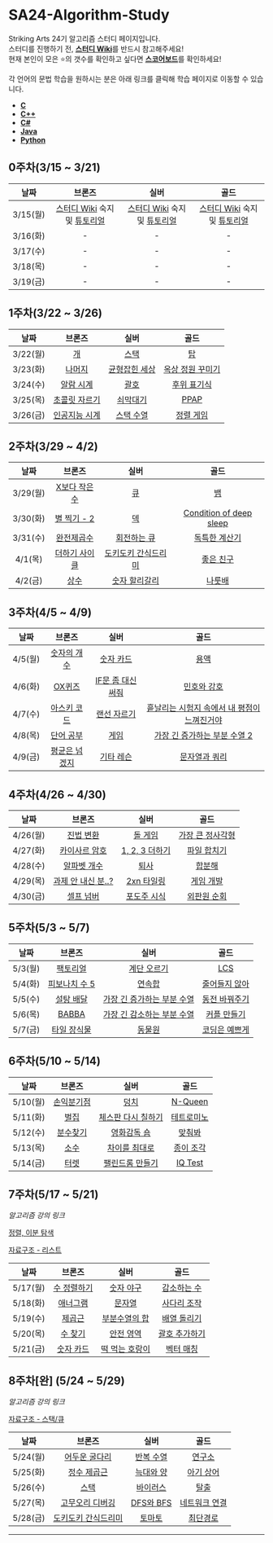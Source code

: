 # SA24-Algorithm-Study
Striking Arts 24기 알고리즘 스터디 페이지입니다.  
스터디를 진행하기 전, [**스터디 Wiki**](https://github.com/Hamsik2rang/SA24-Algorithm-Study/wiki)를 반드시 참고해주세요!  
현재 본인이 모은 :star:의 갯수를 확인하고 싶다면 [**스코어보드**](https://github.com/Hamsik2rang/SA24-Algorithm-Study/wiki/%EC%8A%A4%EC%BD%94%EC%96%B4%EB%B3%B4%EB%93%9C)를 확인하세요!

각 언어의 문법 학습을 원하시는 분은 아래 링크를 클릭해 학습 페이지로 이동할 수 있습니다.

*   [**C**](https://github.com/Hamsik2rang/SA24-Algorithm-Study/tree/main/Language_Study/C)
*   [**C++**](https://github.com/Hamsik2rang/SA24-Algorithm-Study/tree/main/Language_Study/C%2B%2B)
*   [**C#**](https://github.com/Hamsik2rang/SA24-Algorithm-Study/tree/main/Language_Study/C%23)
*   [**Java**](https://github.com/Hamsik2rang/SA24-Algorithm-Study/tree/main/Language_Study/JAVA)
*   [**Python**](https://github.com/Hamsik2rang/SA24-Algorithm-Study/tree/main/Language_Study/Python)



## 0주차(3/15 ~ 3/21)

|   날짜   |                            브론즈                            |                             실버                             |                             골드                             |
| :------: | :----------------------------------------------------------: | :----------------------------------------------------------: | :----------------------------------------------------------: |
| 3/15(월) | [스터디 Wiki](https://github.com/Hamsik2rang/SA24-Algorithm-Study/wiki) 숙지 및 [튜토리얼](https://github.com/Hamsik2rang/SA24-Algorithm-Study/wiki/%EB%AC%B8%EC%A0%9C-%ED%92%80%EC%9D%B4%EC%99%80-%EC%B1%84%EC%A0%90-%EB%B0%A9%EB%B2%95) | [스터디 Wiki](https://github.com/Hamsik2rang/SA24-Algorithm-Study/wiki) 숙지 및 [튜토리얼](https://github.com/Hamsik2rang/SA24-Algorithm-Study/wiki/%EB%AC%B8%EC%A0%9C-%ED%92%80%EC%9D%B4%EC%99%80-%EC%B1%84%EC%A0%90-%EB%B0%A9%EB%B2%95) | [스터디 Wiki](https://github.com/Hamsik2rang/SA24-Algorithm-Study/wiki) 숙지 및 [튜토리얼](https://github.com/Hamsik2rang/SA24-Algorithm-Study/wiki/%EB%AC%B8%EC%A0%9C-%ED%92%80%EC%9D%B4%EC%99%80-%EC%B1%84%EC%A0%90-%EB%B0%A9%EB%B2%95) |
| 3/16(화) |                              -                               |                              -                               |                              -                               |
| 3/17(수) |                              -                               |                              -                               |                              -                               |
| 3/18(목) |                              -                               |                              -                               |                              -                               |
| 3/19(금) |                              -                               |                              -                               |                              -                               |

## 1주차(3/22 ~ 3/26)

|   날짜   |                      브론즈                       |                       실버                        |                         골드                         |
| :------: | :-----------------------------------------------: | :-----------------------------------------------: | :--------------------------------------------------: |
| 3/22(월) |      [개](https://acmicpc.net/problem/10172)      |     [스택](https://acmicpc.net/problem/10828)     |        [탑](https://acmicpc.net/problem/2493)        |
| 3/23(화) |    [나머지](https://acmicpc.net/problem/10430)    | [균형잡힌 세상](https://acmicpc.net/problem/4949) | [옥상 정원 꾸미기](https://acmicpc.net/problem/6198) |
| 3/24(수) |   [알람 시계](https://acmicpc.net/problem/2884)   |     [괄호](https://acmicpc.net/problem/9012)      |   [후위 표기식](https://acmicpc.net/problem/1918)    |
| 3/25(목) | [초콜릿 자르기](https://acmicpc.net/problem/2163) |   [쇠막대기](https://acmicpc.net/problem/10799)   |      [PPAP](https://acmicpc.net/problem/16120)       |
| 3/26(금) | [인공지능 시계](https://acmicpc.net/problem/2530) |   [스택 수열](https://acmicpc.net/problem/1874)   |    [정렬 게임](https://acmicpc.net/problem/13415)    |

## 2주차(3/29 ~ 4/2)

|   날짜   |                       브론즈                       |                           실버                           |                             골드                             |
| :------: | :------------------------------------------------: | :------------------------------------------------------: | :----------------------------------------------------------: |
| 3/29(월) | [X보다 작은 수](https://acmicpc.net/problem/10871) |         [큐](https://acmicpc.net/problem/10845)          |            [뱀](https://acmicpc.net/problem/3190)            |
| 3/30(화) |  [별 찍기 - 2](https://acmicpc.net/problem/2439)   |         [덱](https://acmicpc.net/problem/10866)          | [Condition of deep sleep](https://acmicpc.net/problem/11577) |
| 3/31(수) |   [완전제곱수](https://acmicpc.net/problem/1977)   |     [회전하는 큐](https://acmicpc.net/problem/1021)      |      [독특한 계산기](https://acmicpc.net/problem/19591)      |
| 4/1(목)  | [더하기 사이클](https://acmicpc.net/problem/1110)  | [도키도키 간식드리미](https://acmicpc.net/problem/12789) |        [좋은 친구](https://acmicpc.net/problem/3078)         |
| 4/2(금)  |      [상수](https://acmicpc.net/problem/2908)      |    [숫자 할리갈리](https://acmicpc.net/problem/20923)    |          [나룻배](https://acmicpc.net/problem/2065)          |

## 3주차(4/5 ~ 4/9)

|  날짜   |                      브론즈                       |                          실버                          |                             골드                             |
| :-----: | :-----------------------------------------------: | :----------------------------------------------------: | :----------------------------------------------------------: |
| 4/5(월) |  [숫자의 개수](https://acmicpc.net/problem/2577)  |     [숫자 카드](https://acmicpc.net/problem/10815)     |           [용액](https://acmicpc.net/problem/2467)           |
| 4/6(화) |    [OX퀴즈](https://acmicpc.net/problem/8958)     | [IF문 좀 대신 써줘](https://acmicpc.net/problem/19637) |       [민호와 강호](https://acmicpc.net/problem/11662)       |
| 4/7(수) | [아스키 코드](https://acmicpc.net/problem/11654)  |    [랜선 자르기](https://acmicpc.net/problem/1654)     | [흩날리는 시험지 속에서 내 평점이 느껴진거야](https://acmicpc.net/problem/17951) |
| 4/8(목) |   [단어 공부](https://acmicpc.net/problem/1157)   |        [게임](https://acmicpc.net/problem/1072)        | [가장 긴 증가하는 부분 수열 2](https://acmicpc.net/problem/12015) |
| 4/9(금) | [평균은 넘겠지](https://acmicpc.net/problem/4344) |     [기타 레슨](https://acmicpc.net/problem/2343)      |      [문자열과 쿼리](https://acmicpc.net/problem/13713)      |

## 4주차(4/26 ~ 4/30)

|   날짜   |                         브론즈                         |                        실버                        |                         골드                         |
| :------: | :----------------------------------------------------: | :------------------------------------------------: | :--------------------------------------------------: |
| 4/26(월) |     [진법 변환](https://acmicpc.net/problem/2745)      |    [돌 게임](https://acmicpc.net/problem/9655)     | [가장 큰 정사각형](https://acmicpc.net/problem/1915) |
| 4/27(화) |   [카이사르 암호](https://acmicpc.net/problem/5598)    | [1, 2, 3 더하기](https://acmicpc.net/problem/9095) |   [파일 합치기](https://acmicpc.net/problem/11066)   |
| 4/28(수) |    [알파벳 개수](https://acmicpc.net/problem/10808)    |     [퇴사](https://acmicpc.net/problem/14501)      |      [합분해](https://acmicpc.net/problem/2225)      |
| 4/29(목) | [과제 안 내신 분..?](https://acmicpc.net/problem/5597) |  [2xn 타일링](https://acmicpc.net/problem/11726)   |    [게임 개발](https://acmicpc.net/problem/1516)     |
| 4/30(금) |     [셀프 넘버](https://acmicpc.net/problem/4673)      |  [포도주 시식](https://acmicpc.net/problem/2156)   |   [외판원 순회](https://acmicpc.net/problem/2098)    |

## 5주차(5/3 ~ 5/7)

|  날짜   |                       브론즈                       |                             실버                             |                       골드                        |
| :-----: | :------------------------------------------------: | :----------------------------------------------------------: | :-----------------------------------------------: |
| 5/3(월) |   [팩토리얼](https://acmicpc.net/problem/10872)    |       [계단 오르기](https://acmicpc.net/problem/2579)        |      [LCS](https://acmicpc.net/problem/9251)      |
| 5/4(화) | [피보나치 수 5](https://acmicpc.net/problem/10870) |          [연속합](https://acmicpc.net/problem/1912)          | [줄어들지 않아](https://acmicpc.net/problem/2688) |
| 5/5(수) |   [설탕 배달](https://acmicpc.net/problem/2839)    | [가장 긴 증가하는 부분 수열](https://acmicpc.net/problem/11053) | [동전 바꿔주기](https://acmicpc.net/problem/2624) |
| 5/6(목) |     [BABBA](https://acmicpc.net/problem/9625)      | [가장 긴 감소하는 부분 수열](https://acmicpc.net/problem/11722) |  [커플 만들기](https://acmicpc.net/problem/1727)  |
| 5/7(금) |  [타일 장식물](https://acmicpc.net/problem/13301)  |          [동물원](https://acmicpc.net/problem/1309)          | [코딩은 예쁘게](https://acmicpc.net/problem/2879) |

## 6주차(5/10 ~ 5/14)

|   날짜   |                     브론즈                     |                          실버                          |                      골드                       |
| :------: | :--------------------------------------------: | :----------------------------------------------------: | :---------------------------------------------: |
| 5/10(월) | [손익분기점](https://acmicpc.net/problem/1712) |        [덩치](https://acmicpc.net/problem/7568)        |   [N-Queen](https://acmicpc.net/problem/9663)   |
| 5/11(화) |    [벌집](https://acmicpc.net/problem/2292)    | [체스판 다시 칠하기](https://acmicpc.net/problem/1018) | [테트로미노](https://acmicpc.net/problem/14500) |
| 5/12(수) |  [분수찾기](https://acmicpc.net/problem/1193)  |    [영화감독 숌](https://acmicpc.net/problem/1436)     |   [맞춰봐](https://acmicpc.net/problem/1248)    |
| 5/13(목) |    [소수](https://acmicpc.net/problem/2581)    |   [차이를 최대로](https://acmicpc.net/problem/10819)   | [종이 조각](https://acmicpc.net/problem/14391)  |
| 5/14(금) |    [터렛](https://acmicpc.net/problem/1002)    |  [팰린드롬 만들기](https://acmicpc.net/problem/1254)   |   [IQ Test](https://acmicpc.net/problem/1111)   |

## 7주차(5/17 ~ 5/21)

*알고리즘 강의 링크*

[정렬, 이분 탐색](https://youtu.be/bhfhrLjmIPk)

[자료구조 - 리스트](추가예정)

|   날짜   |                     브론즈                      |                        실버                        |                        골드                        |
| :------: | :---------------------------------------------: | :------------------------------------------------: | :------------------------------------------------: |
| 5/17(월) | [수 정렬하기](https://acmicpc.net/problem/2750) |   [숫자 야구](https://acmicpc.net/problem/2503)    |  [감소하는 수](https://acmicpc.net/problem/1038)   |
| 5/18(화) |  [애너그램](https://acmicpc.net/problem/6996)   |     [문자열](https://acmicpc.net/problem/1120)     |  [사다리 조작](https://acmicpc.net/problem/15684)  |
| 5/19(수) |   [제곱근](https://acmicpc.net/problem/13706)   | [부분수열의 합](https://acmicpc.net/problem/1182)  |  [배열 돌리기](https://acmicpc.net/problem/17406)  |
| 5/20(목) |   [수 찾기](https://acmicpc.net/problem/1920)   |   [안전 영역](https://acmicpc.net/problem/2468)    | [괄호 추가하기](https://acmicpc.net/problem/16637) |
| 5/21(금) | [숫자 카드](https://acmicpc.net/problem/10815)  | [떡 먹는 호랑이](https://acmicpc.net/problem/2502) |   [벡터 매칭](https://acmicpc.net/problem/1007)    |

## 8주차[완] (5/24 ~ 5/29)

*알고리즘 강의 링크*

[자료구조 - 스택/큐](https://www.youtube.com/watch?v=X8rWMRxd9ao)

|   날짜   |                          브론즈                          |                      실버                      |                       골드                        |
| :------: | :------------------------------------------------------: | :--------------------------------------------: | :-----------------------------------------------: |
| 5/24(월) |    [어두운 굴다리](https://acmicpc.net/problem/17266)    | [반복 수열](https://acmicpc.net/problem/2331)  |    [연구소](https://acmicpc.net/problem/14502)    |
| 5/25(화) |     [정수 제곱근](https://acmicpc.net/problem/2417)      | [늑대와 양](https://acmicpc.net/problem/16956) |  [아기 상어](https://acmicpc.net/problem/16236)   |
| 5/26(수) |        [스택](https://acmicpc.net/problem/10828)         |  [바이러스](https://acmicpc.net/problem/2606)  |     [탈출](https://acmicpc.net/problem/3055)      |
| 5/27(목) |   [고무오리 디버깅](https://acmicpc.net/problem/20001)   | [DFS와 BFS](https://acmicpc.net/problem/1260)  | [네트워크 연결](https://acmicpc.net/problem/1922) |
| 5/28(금) | [도키도키 간식드리미](https://acmicpc.net/problem/12789) |   [토마토](https://acmicpc.net/problem/7576)   |   [최단경로](https://acmicpc.net/problem/1753)    |

---

